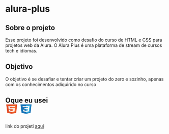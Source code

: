 <h1>alura-plus</h1>

<h2>Sobre o projeto</h2>

<p>Esse projeto foi desenvolvido como desafio do curso de HTML e CSS para projetos web da Alura. O Alura Plus é uma plataforma de stream de cursos tech e idiomas.</p>

<h2>Objetivo</h2>

<p>O objetivo é se desafiar e tentar criar um projeto do zero e sozinho, apenas com os conhecimentos adiquirido no curso</p>

<h2>Oque eu usei</2>

<div>
<img align="center" alt="calmon-HTML" height="30" width="40" src="https://raw.githubusercontent.com/devicons/devicon/master/icons/html5/html5-original.svg">
<img align="center" alt="calmon-CSS" height="30" width="40" src="https://raw.githubusercontent.com/devicons/devicon/master/icons/css3/css3-original.svg">
</div>

##

<p>link do projeti <a href="https://calmon1984.github.io/projeto-tela-login/" target="_blank">aqui</a></p>

